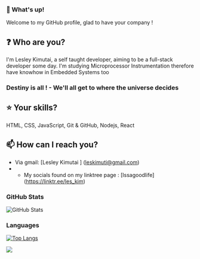 
### **👋 What's up!**

Welcome to my GitHub profile, glad to have your company !

## **❓ Who are you?**

I'm Lesley Kimutai, a self taught developer, aiming to be a full-stack developer some day.
I'm studying Microprocessor Instrumentation therefore have knowhow in Embedded Systems too

### Destiny is all ! - We'll all get to where the universe decides  

## **⭐ Your skills?**

HTML, CSS, JavaScript, Git & GitHub, Nodejs, React

## **📫 How can I reach you?**

- Via gmail: [Lesley Kimutai ] (leskimuti@gmail.com)
- + My socials found on my linktree page : [Issagoodlife] (https://linktr.ee/les_kim)

### GitHub Stats 

<img src="https://github-readme-stats.vercel.app/api?username=Leskim&show_icons=true&theme=github_dark" alt="GitHub Stats" />

### Languages

[![Top Langs](https://github-readme-stats.vercel.app/api/top-langs/?username=Leskim&hide=html,css&theme=github_dark)](https://github.com/anuraghazra/github-readme-stats)

[![](https://visitcount.itsvg.in/api?id=Leskim&label=Profile%20Views&color=2&pretty=false)](https://visitcount.itsvg.in)
